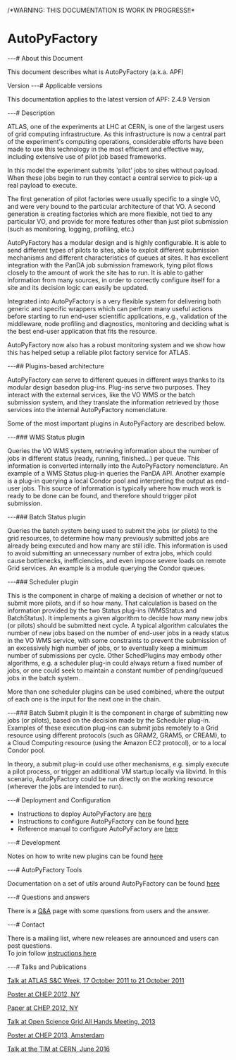 /\*WARNING: THIS DOCUMENTATION IS WORK IN PROGRESS!!\*

AutoPyFactory
=============


---\# About this Document

This document describes what is AutoPyFactory (a.k.a. APF)

<span class="twiki-macro STARTSECTION">Version</span> ---\# Applicable versions

This documentation applies to the latest version of APF: 2.4.9 <span class="twiki-macro ENDSECTION">Version</span>

---\# Description

ATLAS, one of the experiments at LHC at CERN, is one of the largest users of grid computing infrastructure. As this infrastructure is now a central part of the experiment's computing operations, considerable efforts have been made to use this technology in the most efficient and effective way, including extensive use of pilot job based frameworks.

In this model the experiment submits 'pilot' jobs to sites without payload. When these jobs begin to run they contact a central service to pick-up a real payload to execute.

The first generation of pilot factories were usually specific to a single VO, and were very bound to the particular architecture of that VO. A second generation is creating factories which are more flexible, not tied to any particular VO, and provide for more features other than just pilot submission (such as monitoring, logging, profiling, etc.)

AutoPyFactory has a modular design and is highly configurable. It is able to send different types of pilots to sites, able to exploit different submission mechanisms and different characteristics of queues at sites. It has excellent integration with the PanDA job submission framework, tying pilot flows closely to the amount of work the site has to run. It is able to gather information from many sources, in order to correctly configure itself for a site and its decision logic can easily be updated.

Integrated into AutoPyFactory is a very flexible system for delivering both generic and specific wrappers which can perform many useful actions before starting to run end-user scientific applications, e.g., validation of the middleware, node profiling and diagnostics, monitoring and deciding what is the best end-user application that fits the resource.

AutoPyFactory now also has a robust monitoring system and we show how this has helped setup a reliable pilot factory service for ATLAS.

---\#\# Plugins-based architecture

AutoPyFactory can serve to different queues in different ways thanks to its modular design basedon plug-ins. Plug-ins serve two purposes. They interact with the external services, like the VO WMS or the batch submission system, and they translate the information retrieved by those services into the internal AutoPyFactory nomenclature.

Some of the most important plugins in AutoPyFactory are described below.

---\#\#\# WMS Status plugin

Queries the VO WMS system, retrieving information about the number of jobs in different status (ready, running, finished...) per queue. This information is converted internally into the AutoPyFactory nomenclature. An example of a WMS Status plug-in queries the PanDA API. Another example is a plug-in querying a local Condor pool and interpreting the output as end-user jobs. This source of information is typically where how much work is ready to be done can be found, and therefore should trigger pilot submission.

---\#\#\# Batch Status plugin

Queries the batch system being used to submit the jobs (or pilots) to the grid resources, to determine how many previously submitted jobs are already being executed and how many are still idle. This information is used to avoid submitting an unnecessary number of extra jobs, which could cause bottlenecks, inefficiencies, and even impose severe loads on remote Grid services. An example is a module querying the Condor queues.

---\#\#\# Scheduler plugin

This is the component in charge of making a decision of whether or not to submit more pilots, and if so how many. That calculation is based on the information provided by the two Status plug-ins (WMSStatus and BatchStatus). It implements a given algorithm to decide how many new jobs (or pilots) should be submitted next cycle. A typical algorithm calculates the number of new jobs based on the number of end-user jobs in a ready status in the VO WMS service, with some constraints to prevent the submission of an excessively high number of jobs, or to eventually keep a minimum number of submissions per cycle. Other SchedPlugins may embody other algorithms, e.g. a scheduler plug-in could always return a fixed number of jobs, or one could seek to maintain a constant number of pending/queued jobs in the batch system.

More than one scheduler plugins can be used combined, where the output of each one is the input for the next one in the chain.

---\#\#\# Batch Submit plugin It is the component in charge of submitting new jobs (or pilots), based on the decision made by the Scheduler plug-in. Examples of these execution plug-ins can submit jobs remotely to a Grid resource using different protocols (such as GRAM2, GRAM5, or CREAM), to a Cloud Computing resource (using the Amazon EC2 protocol), or to a local Condor pool.

In theory, a submit plug-in could use other mechanisms, e.g. simply execute a pilot process, or trigger an additional VM startup locally via libvirtd. In this scenario, AutoPyFactory could be run directly on the working resource (wherever the jobs are intended to run).

---\# Deployment and Configuration

-   Instructions to deploy AutoPyFactory are [here](https://twiki.grid.iu.edu/bin/view/Documentation/Release3/AutoPyFactoryDeployment)
-   Instructions to configure AutoPyFactory can be found [here](https://twiki.grid.iu.edu/bin/view/Documentation/Release3/AutoPyFactoryConfiguration)
-   Reference manual to configure AutoPyFactory are [here](https://twiki.grid.iu.edu/bin/view/Documentation/Release3/AutoPyFactoryReferenceManual)

---\# Development

Notes on how to write new plugins can be found [here](https://twiki.grid.iu.edu/bin/view/Documentation/Release3/AutoPyFactoryWritePlugins)

---\# AutoPyFactory Tools

Documentation on a set of utils around AutoPyFactory can be found [here](https://twiki.grid.iu.edu/bin/view/Documentation/Release3/AutoPyFactoryTools)

---\# Questions and answers

There is a [Q&A](https://twiki.grid.iu.edu/bin/view/Documentation/Release3/AutoPyFactoryQA) page with some questions from users and the answer.

---\# Contact

There is a mailing list, where new releases are announced and users can post questions. <br> To join follow [instructions here](https://lists.bnl.gov/mailman/listinfo/autopyfactory-l)

---\# Talks and Publications

[Talk at ATLAS S&C Week, 17 October 2011 to 21 October 2011](https://indico.cern.ch/getFile.py/access?contribId=15&sessionId=11&resId=0&materialId=slides&confId=119171)

[Poster at CHEP 2012, NY](https://indico.cern.ch/contributionDisplay.py?contribId=329&sessionId=8&confId=149557)

[Paper at CHEP 2012, NY](http://iopscience.iop.org/1742-6596/396/3/032016)

[Talk at Open Science Grid All Hands Meeting, 2013](https://indico.fnal.gov/getFile.py/access?contribId=41&sessionId=10&resId=0&materialId=slides&confId=5610)

[Poster at CHEP 2013, Amsterdam](https://indico.cern.ch/contributionDisplay.py?confId=214784&contribId=280)

[Talk at the TIM at CERN, June 2016](https://indico.cern.ch/event/438205/contributions/2205047/attachments/1291816/1924624/APF_Update_ADC_TIM_June_2016-1.pdf)

